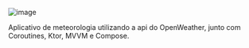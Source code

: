 ![image](https://github.com/Jefte-Felipe/MyMetereologia/assets/78910856/9454181c-05ba-4d2f-9381-86c06ccdb513)


Aplicativo de meteorologia utilizando a api do OpenWeather, junto com Coroutines, Ktor, MVVM e Compose. 
